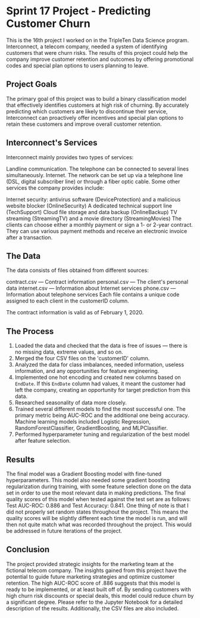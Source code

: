 # Sprint 17 Project - Predicting Customer Churn 

This is the 16th project I worked on in the TripleTen Data Science program. Interconnect, a telecom company, needed a system of identifying customers that were churn risks. The results of this project could help the company improve customer retention and outcomes by offering promotional codes and special plan options to users planning to leave.

## Project Goals

The primary goal of this project was to build a binary classification model that effectively identifies customers at high risk of churning. By accurately predicting which customers are likely to discontinue their service, Interconnect can proactively offer incentives and special plan options to retain these customers and improve overall customer retention.

## Interconnect's Services

Interconnect mainly provides two types of services:

Landline communication. The telephone can be connected to several lines simultaneously.
Internet. The network can be set up via a telephone line (DSL, digital subscriber line) or through a fiber optic cable.
Some other services the company provides include:

Internet security: antivirus software (DeviceProtection) and a malicious website blocker (OnlineSecurity)
A dedicated technical support line (TechSupport)
Cloud file storage and data backup (OnlineBackup)
TV streaming (StreamingTV) and a movie directory (StreamingMovies)
The clients can choose either a monthly payment or sign a 1- or 2-year contract. They can use various payment methods and receive an electronic invoice after a transaction.

## The Data

The data consists of files obtained from different sources:

contract.csv — Contract information
personal.csv — The client's personal data
internet.csv — Information about Internet services
phone.csv — Information about telephone services
Each file contains a unique code assigned to each client in the customerID column.

The contract information is valid as of February 1, 2020.



## The Process

1. Loaded the data and checked that the data is free of issues — there is no missing data, extreme values, and so on.
2. Merged the four CSV files on the 'customerID' column. 
3. Analyzed the data for class imbalances, needed information, useless information, and any opportunities for feature engineering.
4. Implemented one hot encoding and created new columns based on `EndDate`. If this `EndDate` column had values, it meant the customer had left the company, creating an opportunity for target prediction from this data. 
5. Researched seasonality of data more closely.
6. Trained several different models to find the most successful one. The primary metric being AUC-ROC and the additional one being accuracy. Machine learning models included Logistic Regression, RandomForestClassifier, GradientBoosting, and MLPClassifier.
7. Performed hyperparameter tuning and regularization of the best model after feature selection.



## Results

The final model was a Gradient Boosting model with fine-tuned hyperparameters. This model also needed some gradient boosting regularization during training, with some feature selection done on the data set in order to use the most relevant data in making predictions. The final quality scores of this model when tested against the test set are as follows: Test AUC-ROC: 0.886 and Test Accuracy: 0.841. One thing of note is that I did not properly set random states throughout the project. This means the quality scores will be slightly different each time the model is run, and will then not quite match what was recorded throughout the project. This would be addressed in future iterations of the project. 



## Conclusion

The project provided strategic insights for the marketing team at the fictional telecom company. The insights gained from this project have the potential to guide future marketing strategies and optimize customer retention. The high AUC-ROC score of .886 suggests that this model is ready to be implemented, or at least built off of. By sending customers with high churn risk discounts or special deals, this model could reduce churn by a significant degree. Please refer to the Jupyter Notebook for a detailed description of the results. Additionally, the CSV files are also included.

